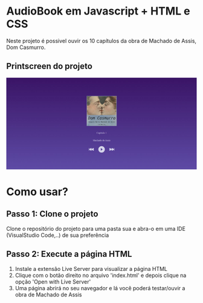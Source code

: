 # AudioBook em Javascript + HTML e CSS

Neste projeto é possivel ouvir os 10 capítulos da obra de Machado de Assis, Dom Casmurro.

## Printscreen do projeto

![Visual do projeto](./images/AudioBookPrint.jpg)

# Como usar?

## Passo 1: Clone o projeto

Clone o repositório do projeto para uma pasta sua e abra-o em uma IDE (VisualStudio Code,..) de sua preferência

## Passo 2: Execute a página HTML

1. Instale a extensão Live Server para visualizar a página HTML
2. Clique com o botão direito no arquivo 'index.html' e depois clique na opção 'Open with Live Server'
3. Uma página abrirá no seu navegador e lá você poderá testar/ouvir a obra de Machado de Assis
